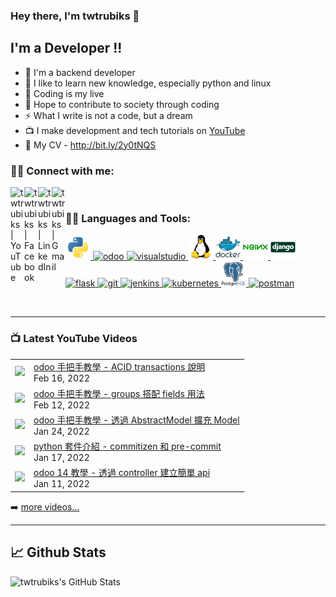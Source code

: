 ### Hey there, I'm twtrubiks 👋

## I'm a Developer !!

- 🔭 I'm a backend developer
- 🌱 I like to learn new knowledge, especially python and linux
- 👯 Coding is my live
- 🥅 Hope to contribute to society through coding
- ⚡  What I write is not a code, but a dream
- 📺 I make development and tech tutorials on [YouTube](https://www.youtube.com/user/blue524326)
- 🔭 My CV - http://bit.ly/2y0tNQS

### 🙋‍♂️ Connect with me:

[<img align="left" alt="twtrubiks | YouTube" width="22px" src="https://cdn.jsdelivr.net/npm/simple-icons@v3/icons/youtube.svg" />][youtube]
[<img align="left" alt="twtrubiks | Facebook" width="22px" src="https://cdn.jsdelivr.net/npm/simple-icons@v3/icons/facebook.svg" />][facebook]
[<img align="left" alt="twtrubiks | LinkedIn" width="22px" src="https://cdn.jsdelivr.net/npm/simple-icons@v3/icons/linkedin.svg" />][linkedin]
[<img align="left" alt="twtrubiks | Gmail" width="22px" src="https://cdn.jsdelivr.net/npm/simple-icons@v3/icons/gmail.svg" />][gmail]

<br />

### 👨‍💻 Languages and Tools:

<p align="left"> <a href="https://www.python.org" target="_blank"> <img src="https://raw.githubusercontent.com/devicons/devicon/master/icons/python/python-original.svg" alt="python" width="40" height="40"/> <a href="https://www.odoo.com/" target="_blank"> <img src="https://upload.wikimedia.org/wikipedia/commons/thumb/5/50/Odoo_logo.svg/320px-Odoo_logo.svg.png" alt="odoo" width="65" height="40"/> </a> <a href="https://code.visualstudio.com/" target="_blank"> <img src="https://upload.wikimedia.org/wikipedia/commons/thumb/9/9a/Visual_Studio_Code_1.35_icon.svg/240px-Visual_Studio_Code_1.35_icon.svg.png" alt="visualstudio" width="40" height="40"/> </a> <a href="https://www.linux.org/" target="_blank"> <img src="https://raw.githubusercontent.com/devicons/devicon/master/icons/linux/linux-original.svg" alt="linux" width="40" height="40"/> <a href="https://www.docker.com/" target="_blank"> <img src="https://raw.githubusercontent.com/devicons/devicon/master/icons/docker/docker-original-wordmark.svg" alt="docker" width="40" height="40"/> </a> </a> <a href="https://www.nginx.com" target="_blank"> <img src="https://raw.githubusercontent.com/devicons/devicon/master/icons/nginx/nginx-original.svg" alt="nginx" width="40" height="40"/> </a> </a> <a href="https://www.djangoproject.com/" target="_blank"> <img src="https://raw.githubusercontent.com/devicons/devicon/master/icons/django/django-original.svg" alt="django" width="40" height="40"/> </a> <a href="https://flask.palletsprojects.com/" target="_blank"> <img src="https://www.vectorlogo.zone/logos/pocoo_flask/pocoo_flask-icon.svg" alt="flask" width="40" height="40"/> </a> <a href="https://git-scm.com/" target="_blank"> <img src="https://www.vectorlogo.zone/logos/git-scm/git-scm-icon.svg" alt="git" width="40" height="40"/> </a> <a href="https://www.jenkins.io" target="_blank"> <img src="https://www.vectorlogo.zone/logos/jenkins/jenkins-icon.svg" alt="jenkins" width="40" height="40"/> </a> <a href="https://kubernetes.io" target="_blank"> <img src="https://www.vectorlogo.zone/logos/kubernetes/kubernetes-icon.svg" alt="kubernetes" width="40" height="40"/> </a> <a href="https://www.postgresql.org" target="_blank"> <img src="https://raw.githubusercontent.com/devicons/devicon/master/icons/postgresql/postgresql-original-wordmark.svg" alt="postgresql" width="40" height="40"/> </a> <a href="https://postman.com" target="_blank"> <img src="https://www.vectorlogo.zone/logos/getpostman/getpostman-icon.svg" alt="postman" width="40" height="40"/> </a> </p>

<br />

---

### 📺 Latest YouTube Videos

<table>
    <tbody>
<!-- YOUTUBE:START --><tr><td><a href="https://www.youtube.com/watch?v=M36CNiK9xrM"><img width="140px" src="https://i.ytimg.com/vi/M36CNiK9xrM/mqdefault.jpg"></a></td>
<td><a href="https://www.youtube.com/watch?v=M36CNiK9xrM">odoo 手把手教學 - ACID transactions 說明</a><br/>Feb 16, 2022</td></tr>
<tr><td><a href="https://www.youtube.com/watch?v=JyNyg7iHar0"><img width="140px" src="https://i.ytimg.com/vi/JyNyg7iHar0/mqdefault.jpg"></a></td>
<td><a href="https://www.youtube.com/watch?v=JyNyg7iHar0">odoo 手把手教學 - groups 搭配 fields 用法</a><br/>Feb 12, 2022</td></tr>
<tr><td><a href="https://www.youtube.com/watch?v=uW1PsDPcJF4"><img width="140px" src="https://i.ytimg.com/vi/uW1PsDPcJF4/mqdefault.jpg"></a></td>
<td><a href="https://www.youtube.com/watch?v=uW1PsDPcJF4">odoo 手把手教學 - 透過 AbstractModel 擴充 Model</a><br/>Jan 24, 2022</td></tr>
<tr><td><a href="https://www.youtube.com/watch?v=hdDwy8wb5v8"><img width="140px" src="https://i.ytimg.com/vi/hdDwy8wb5v8/mqdefault.jpg"></a></td>
<td><a href="https://www.youtube.com/watch?v=hdDwy8wb5v8">python 套件介紹 - commitizen 和 pre-commit</a><br/>Jan 17, 2022</td></tr>
<tr><td><a href="https://www.youtube.com/watch?v=q8ec5m4hyEo"><img width="140px" src="https://i.ytimg.com/vi/q8ec5m4hyEo/mqdefault.jpg"></a></td>
<td><a href="https://www.youtube.com/watch?v=q8ec5m4hyEo">odoo 14 教學 - 透過 controller 建立簡單 api</a><br/>Jan 11, 2022</td></tr>
<!-- YOUTUBE:END -->
    </tbody>
</table>

➡️ [more videos...](https://www.youtube.com/user/blue524326)

---

## 📈 Github Stats

<p align="left">
  <img align="left" alt="twtrubiks's GitHub Stats" src="https://github-readme-stats.vercel.app/api?username=twtrubiks&show_icons=true&hide_border=true" />
</p>

[youtube]: https://www.youtube.com/user/blue524326
[linkedin]: https://www.linkedin.com/in/twtrubiks-a09330145/
[facebook]: https://www.facebook.com/TWTRubiks
[gmail]: mailto:twtrubiks@gmail.com
